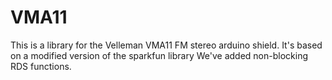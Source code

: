 # VMA11
This is a library for the Velleman VMA11 FM stereo arduino shield.
It's based on a modified version of the sparkfun library
We've added non-blocking RDS functions.
